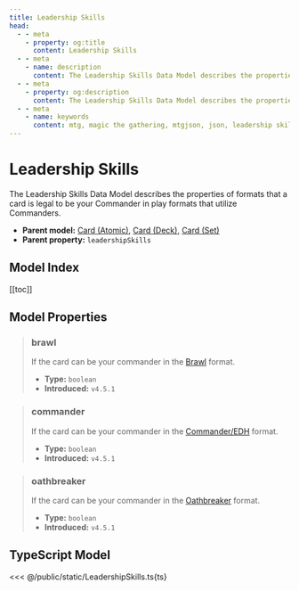 ```yaml
---
title: Leadership Skills
head:
  - - meta
    - property: og:title
      content: Leadership Skills
  - - meta
    - name: description
      content: The Leadership Skills Data Model describes the properties of formats that a card is legal to be your Commander in play formats that utilize Commanders.
  - - meta
    - property: og:description
      content: The Leadership Skills Data Model describes the properties of formats that a card is legal to be your Commander in play formats that utilize Commanders.
  - - meta
    - name: keywords
      content: mtg, magic the gathering, mtgjson, json, leadership skills
---
```


# Leadership Skills

The Leadership Skills Data Model describes the properties of formats that a card is legal to be your Commander in play formats that utilize Commanders.

- **Parent model:** [Card (Atomic)](/data-models/card-atomic/), [Card (Deck)](/data-models/card-deck/), [Card (Set)](/data-models/card-set/)
- **Parent property:** `leadershipSkills`

## Model Index

[[toc]]

## Model Properties

> ### brawl
>
> If the card can be your commander in the [Brawl](https://magic.wizards.com/en/game-info/gameplay/formats/brawl) format.
>
> - **Type:** `boolean`
> - **Introduced:** `v4.5.1`

> ### commander
>
> If the card can be your commander in the [Commander/EDH](https://magic.wizards.com/en/content/commander-format) format.
>
> - **Type:** `boolean`
> - **Introduced:** `v4.5.1`

> ### oathbreaker
>
> If the card can be your commander in the [Oathbreaker](https://oathbreakermtg.org/) format.
>
> - **Type:** `boolean`
> - **Introduced:** `v4.5.1`

## TypeScript Model

<<< @/public/static/LeadershipSkills.ts{ts}
